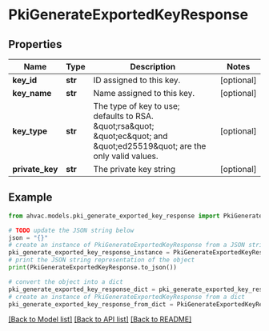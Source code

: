 # PkiGenerateExportedKeyResponse


## Properties

Name | Type | Description | Notes
------------ | ------------- | ------------- | -------------
**key_id** | **str** | ID assigned to this key. | [optional] 
**key_name** | **str** | Name assigned to this key. | [optional] 
**key_type** | **str** | The type of key to use; defaults to RSA. \&quot;rsa\&quot; \&quot;ec\&quot; and \&quot;ed25519\&quot; are the only valid values. | [optional] 
**private_key** | **str** | The private key string | [optional] 

## Example

```python
from ahvac.models.pki_generate_exported_key_response import PkiGenerateExportedKeyResponse

# TODO update the JSON string below
json = "{}"
# create an instance of PkiGenerateExportedKeyResponse from a JSON string
pki_generate_exported_key_response_instance = PkiGenerateExportedKeyResponse.from_json(json)
# print the JSON string representation of the object
print(PkiGenerateExportedKeyResponse.to_json())

# convert the object into a dict
pki_generate_exported_key_response_dict = pki_generate_exported_key_response_instance.to_dict()
# create an instance of PkiGenerateExportedKeyResponse from a dict
pki_generate_exported_key_response_from_dict = PkiGenerateExportedKeyResponse.from_dict(pki_generate_exported_key_response_dict)
```
[[Back to Model list]](../README.md#documentation-for-models) [[Back to API list]](../README.md#documentation-for-api-endpoints) [[Back to README]](../README.md)


